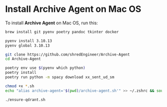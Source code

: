 # Install Archive Agent on Mac OS

To install **Archive Agent** on Mac OS, run this:

```bash
brew install git pyenv poetry pandoc tkinter docker

pyenv install 3.10.13
pyenv global 3.10.13

git clone https://github.com/shredEngineer/Archive-Agent
cd Archive-Agent

poetry env use $(pyenv which python)
poetry install
poetry run python -m spacy download xx_sent_ud_sm

chmod +x *.sh
echo "alias archive-agent='$(pwd)/archive-agent.sh'" >> ~/.zshrc && source ~/.zshrc

./ensure-qdrant.sh
```
